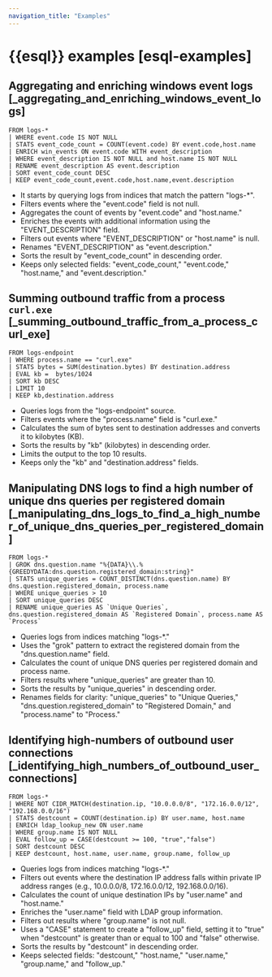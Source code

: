 ```yaml
---
navigation_title: "Examples"
---
```


# {{esql}} examples [esql-examples]



## Aggregating and enriching windows event logs [_aggregating_and_enriching_windows_event_logs] 

```esql
FROM logs-*
| WHERE event.code IS NOT NULL
| STATS event_code_count = COUNT(event.code) BY event.code,host.name
| ENRICH win_events ON event.code WITH event_description
| WHERE event_description IS NOT NULL and host.name IS NOT NULL
| RENAME event_description AS event.description
| SORT event_code_count DESC
| KEEP event_code_count,event.code,host.name,event.description
```

* It starts by querying logs from indices that match the pattern "logs-*".
* Filters events where the "event.code" field is not null.
* Aggregates the count of events by "event.code" and "host.name."
* Enriches the events with additional information using the "EVENT_DESCRIPTION" field.
* Filters out events where "EVENT_DESCRIPTION" or "host.name" is null.
* Renames "EVENT_DESCRIPTION" as "event.description."
* Sorts the result by "event_code_count" in descending order.
* Keeps only selected fields: "event_code_count," "event.code," "host.name," and "event.description."


## Summing outbound traffic from a process `curl.exe` [_summing_outbound_traffic_from_a_process_curl_exe] 

```esql
FROM logs-endpoint
| WHERE process.name == "curl.exe"
| STATS bytes = SUM(destination.bytes) BY destination.address
| EVAL kb =  bytes/1024
| SORT kb DESC
| LIMIT 10
| KEEP kb,destination.address
```

* Queries logs from the "logs-endpoint" source.
* Filters events where the "process.name" field is "curl.exe."
* Calculates the sum of bytes sent to destination addresses and converts it to kilobytes (KB).
* Sorts the results by "kb" (kilobytes) in descending order.
* Limits the output to the top 10 results.
* Keeps only the "kb" and "destination.address" fields.


## Manipulating DNS logs to find a high number of unique dns queries per registered domain [_manipulating_dns_logs_to_find_a_high_number_of_unique_dns_queries_per_registered_domain] 

```esql
FROM logs-*
| GROK dns.question.name "%{DATA}\\.%{GREEDYDATA:dns.question.registered_domain:string}"
| STATS unique_queries = COUNT_DISTINCT(dns.question.name) BY dns.question.registered_domain, process.name
| WHERE unique_queries > 10
| SORT unique_queries DESC
| RENAME unique_queries AS `Unique Queries`, dns.question.registered_domain AS `Registered Domain`, process.name AS `Process`
```

* Queries logs from indices matching "logs-*."
* Uses the "grok" pattern to extract the registered domain from the "dns.question.name" field.
* Calculates the count of unique DNS queries per registered domain and process name.
* Filters results where "unique_queries" are greater than 10.
* Sorts the results by "unique_queries" in descending order.
* Renames fields for clarity: "unique_queries" to "Unique Queries," "dns.question.registered_domain" to "Registered Domain," and "process.name" to "Process."


## Identifying high-numbers of outbound user connections [_identifying_high_numbers_of_outbound_user_connections] 

```esql
FROM logs-*
| WHERE NOT CIDR_MATCH(destination.ip, "10.0.0.0/8", "172.16.0.0/12", "192.168.0.0/16")
| STATS destcount = COUNT(destination.ip) BY user.name, host.name
| ENRICH ldap_lookup_new ON user.name
| WHERE group.name IS NOT NULL
| EVAL follow_up = CASE(destcount >= 100, "true","false")
| SORT destcount DESC
| KEEP destcount, host.name, user.name, group.name, follow_up
```

* Queries logs from indices matching "logs-*."
* Filters out events where the destination IP address falls within private IP address ranges (e.g., 10.0.0.0/8, 172.16.0.0/12, 192.168.0.0/16).
* Calculates the count of unique destination IPs by "user.name" and "host.name."
* Enriches the "user.name" field with LDAP group information.
* Filters out results where "group.name" is not null.
* Uses a "CASE" statement to create a "follow_up" field, setting it to "true" when "destcount" is greater than or equal to 100 and "false" otherwise.
* Sorts the results by "destcount" in descending order.
* Keeps selected fields: "destcount," "host.name," "user.name," "group.name," and "follow_up."

